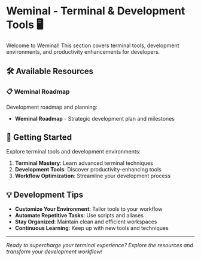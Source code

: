 # Weminal - Terminal & Development Tools 🖥️

Welcome to Weminal! This section covers terminal tools, development environments, and productivity enhancements for developers.

## 🛠️ Available Resources

### 📋 Weminal Roadmap
Development roadmap and planning:
- **Weminal Roadmap** - Strategic development plan and milestones

## 🚀 Getting Started

Explore terminal tools and development environments:

1. **Terminal Mastery**: Learn advanced terminal techniques
2. **Development Tools**: Discover productivity-enhancing tools
3. **Workflow Optimization**: Streamline your development process

## 💡 Development Tips

- **Customize Your Environment**: Tailor tools to your workflow
- **Automate Repetitive Tasks**: Use scripts and aliases
- **Stay Organized**: Maintain clean and efficient workspaces
- **Continuous Learning**: Keep up with new tools and techniques

---

*Ready to supercharge your terminal experience? Explore the resources and transform your development workflow!*
